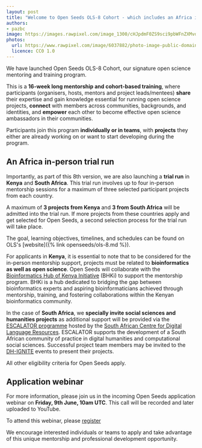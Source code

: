 ```yaml
---
layout: post
title: "Welcome to Open Seeds OLS-8 Cohort - which includes an Africa in-person trial run!"
authors:
- pazbc
image: https://images.rawpixel.com/image_1300/cHJpdmF0ZS9sci9pbWFnZXMvd2Vic2l0ZS8yMDIyLTA1L2ZyZmlzaF9mbHVvcmVzY2VudF9saWdodF9hcXVhcml1bS1pbWFnZS1reWJkcWQwMC5qcGc.jpg
photos:
  url: https://www.rawpixel.com/image/6037882/photo-image-public-domain-pink-green
  licence: CC0 1.0
---
```


We have launched Open Seeds OLS-8 Cohort, our signature open science mentoring and training program. 

This is a **16-week long mentorship and cohort-based training**, where participants (organisers, hosts, mentors and project leads/mentees) 
**share** their expertise and gain knowledge essential for running open science projects, **connect** with members across communities, 
backgrounds, and identities, and **empower** each other to become effective open science ambassadors in their communities. 

Participants join this program **individually or in teams**, with  **projects** they either are already working on or want to start 
developing during the program. 

## An Africa in-person trial run

Importantly, as part of this 8th version, we are also launching a **trial run** in **Kenya** and **South Africa**. This trial run involves 
up to four in-person mentorship sessions for a maximum of three selected participant projects from each country.  

A maximum of **3 projects from Kenya** and **3 from South Africa** will be admitted into the trial run. If more projects from these 
countries apply and get selected for Open Seeds, a second selection process for the trial run will take place. 

The goal, learning objectives, timelines, and schedules can be found on OLS's [website]({% link openseeds/ols-8.md %}). 

For applicants in **Kenya**, it is essential to note that to be considered for the in-person mentorship support, projects must be related to 
**bioinformatics as well as open science**. Open Seeds will collaborate with the 
[Bioinformatics Hub of Kenya Initiative](https://github.com/bioinformatics-hub-ke/) (BHKi) to support the mentorship program. BHKi is a 
hub dedicated to bridging the gap between bioinformatics experts and aspiring bioinformaticians achieved through mentorship, training, and 
fostering collaborations within the Kenyan bioinformatics community.

In the case of **South Africa**, we **specially invite social sciences and humanities projects** as additional support will be provided via 
the [ESCALATOR programme](https://escalator.sadilar.org/) hosted by the 
[South African Centre for Digital Language Resources](https://sadilar.org/index.php/en/). ESCALATOR supports the development of a South 
African community of practice in digital humanities and computational social sciences. Successful project team members may be invited to 
the [DH-IGNITE](https://dh-ignite.org/) events to present their projects. 

All other eligibility criteria for Open Seeds apply. 

## Application webinar

For more information, please join us in the incoming Open Seeds application webinar on **Friday, 9th June, 10am UTC**. This call will be 
recorded and later uploaded to YouTube. 

To attend this webinar, please [register](https://www.eventbrite.co.uk/e/open-seeds-8-launch-application-webinar-tickets-648336240147)

We encourage interested individuals or teams to apply and take advantage of this unique mentorship and professional development opportunity.
